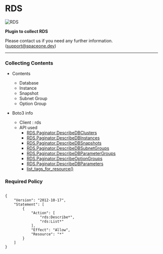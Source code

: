 # RDS

![RDS](https://spaceone-custom-assets.s3.ap-northeast-2.amazonaws.com/console-assets/icons/cloud-services/aws/Amazon-RDS.svg)

**Plugin to collect RDS**

Please contact us if you need any further information. (<support@spaceone.dev>)

---

### Collecting Contents

- Contents
  - Database
  - Instance
  - Snapshot
  - Subnet Group
  - Option Group
  
- Boto3 info
  - Client : rds
  - API used
    - [RDS.Paginator.DescribeDBClusters](https://boto3.amazonaws.com/v1/documentation/api/latest/reference/services/rds.html#RDS.Paginator.DescribeDBClusters)
    - [RDS.Paginator.DescribeDBInstances](https://boto3.amazonaws.com/v1/documentation/api/latest/reference/services/kms.html#KMS.Paginator.ListAliases)
    - [RDS.Paginator.DescribeDBSnapshots](https://boto3.amazonaws.com/v1/documentation/api/latest/reference/services/rds.html#RDS.Paginator.DescribeDBSnapshots)
    - [RDS.Paginator.DescribeDBSubnetGroups](https://boto3.amazonaws.com/v1/documentation/api/latest/reference/services/rds.html#RDS.Paginator.DescribeDBSubnetGroups)
    - [RDS.Paginator.DescribeDBParameterGroups](https://boto3.amazonaws.com/v1/documentation/api/latest/reference/services/rds.html#RDS.Paginator.DescribeDBParameterGroups)
    - [RDS.Paginator.DescribeOptionGroups](https://boto3.amazonaws.com/v1/documentation/api/latest/reference/services/rds.html#RDS.Paginator.DescribeOptionGroups)
    - [RDS.Paginator.DescribeDBParameters](https://boto3.amazonaws.com/v1/documentation/api/latest/reference/services/rds.html#RDS.Paginator.DescribeDBParameters)
    - [list_tags_for_resource()](https://boto3.amazonaws.com/v1/documentation/api/latest/reference/services/rds.html#RDS.Client.list_tags_for_resource)


### Required Policy
  
<pre>
<code>
{
    "Version": "2012-10-17",
    "Statement": [
        {
            "Action": [
                "rds:Describe*",
                "rds:List*"
            ],
            "Effect": "Allow",
            "Resource": "*"
        }
    ]
}
</code>
</pre>